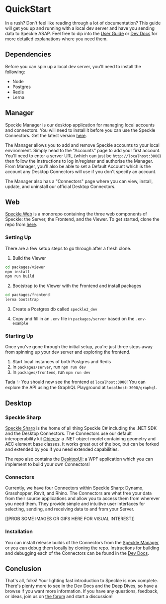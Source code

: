 # QuickStart

In a rush? Don't feel like reading through a lot of documentation? This guide will get you up and running with a local dev server and have you sending data to Speckle ASAP. Feel free to dip into the [User Guide](/user/) or [Dev Docs](/dev/speckle-sharp/) for more detailed explanations where you need them.

## Dependencies

Before you can spin up a local dev server, you'll need to install the following:

 - Node
 - Postgres
 - Redis 
 - Lerna

## Manager

Speckle Manager is our desktop application for managing local accounts and connectors. You will need to install it before you can use the Speckle Connectors. Get the latest version [here](https://speckle-releases.ams3.digitaloceanspaces.com/manager/SpeckleManager%20Setup.exe).

The Manager allows you to add and remove Speckle accounts to your local environment. Simply head to the "Accounts" page to add your first account. You'll need to enter a server URL (which can just be `http://localhost:3000`) then follow the instructions to log in/register and authorise the Manager. From Manager, you'll also be able to set a Default Account which is the account any Desktop Connectors will use if you don't specify an account.

The Manager also has a "Connectors" page where you can view, install, update, and uninstall our official Desktop Connectors.

## Web

[Speckle Web](/dev/web) is a monorepo containing the three web components of Speckle: the Server, the Frontend, and the Viewer. To get started, clone the repo from [here](https://github.com/specklesystems/speckle-server).

### Setting Up

There are a few setup steps to go through after a fresh clone. 

1. Build the Viewer

```sh
cd packages/viewer
npm install
npm run build
```

2. Bootstrap to  the Viewer with the Frontend and install packages

```sh
cd packages/frontend
lerna bootstrap
```

3. Create a Postgres db called `speckle2_dev`

4. Copy and fill in an `.env` file in `packages/server` based on the `.env-example` 

### Starting Up

Once you've gone through the initial setup, you're just three steps away from spinning up your dev server and exploring the frontend.

1. Start local instances of both Postgres and Redis
2. In `packages/server`, run `npm run dev`
3. In `packages/frontend`, run `npm run dev`

Tada ✨ You should now see the frontend at `localhost:3000`! You can explore the API using the GraphQL Playground at `localhost:3000/graphql`.


## Desktop

### Speckle Sharp

[Speckle Sharp](/dev/speckle-sharp/) is the home of all thing Speckle C# including the .NET SDK and the Desktop Connectors. The Connectors use our default interoperability kit [Objects](/dev/speckle-sharp/objects): a .NET object model containing geometry and AEC element base classes. It works great out of the box, but can be forked and extended by you if you need extended capabilities.

The repo also contains the [DesktopUI](https://github.com/specklesystems/speckle-sharp/tree/master/DesktopUI): a WPF application which you can implement to build your own Connectors!

### Connectors

Currently, we have four Connectors within Speckle Sharp: Dynamo, Grasshopper, Revit, and Rhino. The Connectors are what free your data from their source applications and allow you to access them from wherever you need them. They provide simple and intuitive user interfaces for selecting, sending, and receiving data to and from your Server.

[[PROB SOME IMAGES OR GIFS HERE FOR VISUAL INTEREST]]

### Installation
You can install release builds of the Connectors from the [Speckle Manager](#manager) or you can debug them locally by cloning [the repo](https://github.com/specklesystems/speckle-sharp). Instructions for building and debugging each of the Connectors can be found in the [Dev Docs](/dev/speckle-sharp/connectors). 

## Conclusion

That's all, folks! Your lighting fast introduction to Speckle is now complete. There's plenty more to see in the Dev Docs and the Deep Dives, so have a browse if you want more information. If you have any questions, feedback, or ideas, join us on [the forum](https://discourse.speckle.works/) and start a discussion!